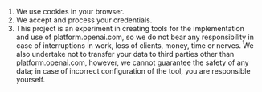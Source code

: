 1. We use cookies in your browser.
2. We accept and process your credentials.
3. This project is an experiment in creating tools for the implementation and use of platform.openai.com, so we do not bear any responsibility in case of interruptions in work, loss of clients, money, time or nerves. We also undertake not to transfer your data to third parties other than platform.openai.com, however, we cannot guarantee the safety of any data; in case of incorrect configuration of the tool, you are responsible yourself.
